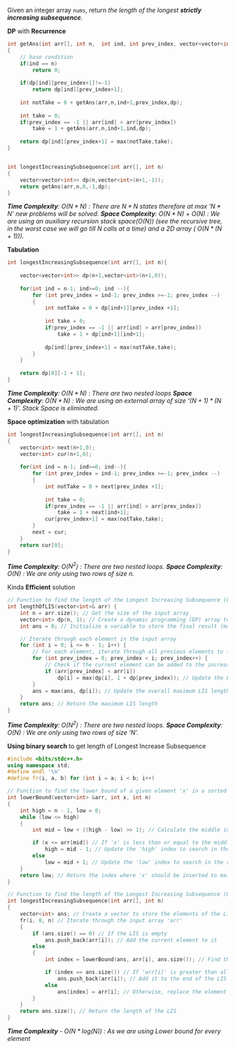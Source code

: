 Given an integer array `nums`, return _the length of the longest **strictly increasing subsequence**_.

**DP** with **Recurrence**
```cpp
int getAns(int arr[], int n,  int ind, int prev_index, vector<vector<int>>& dp)
{    
    // base condition
    if(ind == n)
        return 0;
        
    if(dp[ind][prev_index+1]!=-1)
        return dp[ind][prev_index+1];
    
    int notTake = 0 + getAns(arr,n,ind+1,prev_index,dp);
    
    int take = 0;
    if(prev_index == -1 || arr[ind] > arr[prev_index])
        take = 1 + getAns(arr,n,ind+1,ind,dp);
    
    return dp[ind][prev_index+1] = max(notTake,take);
}


int longestIncreasingSubsequence(int arr[], int n)
{    
    vector<vector<int>> dp(n,vector<int>(n+1,-1));
    return getAns(arr,n,0,-1,dp);
}
```
***Time Complexity**: O($N*N$) : There are $N*N$ states therefore at max ‘$N*N$’ new problems will be solved.
**Space Complexity**: O($N*N$) + O(N) : We are using an auxiliary recursion stack space(O(N)) (see the recursive tree, in the worst case we will go till N calls at a time) and a 2D array ( O($N*(N+1)$)).*




**Tabulation**
```cpp
int longestIncreasingSubsequence(int arr[], int n){
    
    vector<vector<int>> dp(n+1,vector<int>(n+1,0));
    
    for(int ind = n-1; ind>=0; ind --){
        for (int prev_index = ind-1; prev_index >=-1; prev_index --)
        {    
            int notTake = 0 + dp[ind+1][prev_index +1];
    
            int take = 0;
		    if(prev_index == -1 || arr[ind] > arr[prev_index])    
                take = 1 + dp[ind+1][ind+1];
    
            dp[ind][prev_index+1] = max(notTake,take);
        }
    }
    
    return dp[0][-1 + 1];
}
```
***Time Complexity**: O($N*N$) : There are two nested loops
**Space Complexity**: O($N*N$) : We are using an external array of size ‘$(N+1)*(N+1)$’. Stack Space is eliminated.*




**Space optimization** with tabulation
```cpp
int longestIncreasingSubsequence(int arr[], int n)
{    
    vector<int> next(n+1,0);
    vector<int> cur(n+1,0);
    
    for(int ind = n-1; ind>=0; ind--){
        for (int prev_index = ind-1; prev_index >=-1; prev_index --)
        { 
            int notTake = 0 + next[prev_index +1];
    
            int take = 0;
            if(prev_index == -1 || arr[ind] > arr[prev_index])
                take = 1 + next[ind+1];
			cur[prev_index+1] = max(notTake,take);
        }
        next = cur;
    }
    return cur[0];
}
```
***Time Complexity**: O($N^2$) : There are two nested loops.
**Space Complexity**: O(N) : We are only using two rows of size n.*




Kinda **Efficient** solution
```cpp
// Function to find the length of the Longest Increasing Subsequence (LIS)
int lengthOfLIS(vector<int>& arr) {
	int n = arr.size(); // Get the size of the input array
	vector<int> dp(n, 1); // Create a dynamic programming (DP) array to store LIS lengths ending at each index, initialized with 1s
	int ans = 0; // Initialize a variable to store the final result (maximum LIS length)

	// Iterate through each element in the input array
	for (int i = 0; i <= n - 1; i++) {
		// For each element, iterate through all previous elements to find potential increasing subsequences
		for (int prev_index = 0; prev_index < i; prev_index++) {    
			// Check if the current element can be added to the increasing subsequence ending at the previous index
			if (arr[prev_index] < arr[i])
				dp[i] = max(dp[i], 1 + dp[prev_index]); // Update the LIS length ending at the current index if a longer subsequence is found
		}
		ans = max(ans, dp[i]); // Update the overall maximum LIS length
	}
	return ans; // Return the maximum LIS length
}
```
***Time Complexity**: O($N^{2}$) : There are two nested loops.
**Space Complexity**: O(N) : We are only using two rows of size ‘N’.*



**Using binary search** to get length of Longest Increase Subsequence
```cpp
#include <bits/stdc++.h>
using namespace std;
#define endl '\n'
#define fr(i, a, b) for (int i = a; i < b; i++)

// Function to find the lower bound of a given element 'x' in a sorted vector 'arr'
int lowerBound(vector<int> &arr, int x, int n)
{
	int high = n - 1, low = 0;
	while (low <= high)
	{
		int mid = low + ((high - low) >> 1); // Calculate the middle index using bitwise right shift for efficiency

		if (x <= arr[mid]) // If 'x' is less than or equal to the middle element
			high = mid - 1; // Update the 'high' index to search in the left half
		else
			low = mid + 1; // Update the 'low' index to search in the right half
	}
	return low; // Return the index where 'x' should be inserted to maintain sorted order
}

// Function to find the length of the Longest Increasing Subsequence (LIS) in an array 'arr' of length 'n'
int longestIncreasingSubsequence(int arr[], int n)
{
    vector<int> ans; // Create a vector to store the elements of the LIS
	fr(i, 0, n) // Iterate through the input array 'arr'
	{
		if (ans.size() == 0) // If the LIS is empty
			ans.push_back(arr[i]); // Add the current element to it
		else
		{
			int index = lowerBound(ans, arr[i], ans.size()); // Find the index where 'arr[i]' should be inserted

			if (index == ans.size()) // If 'arr[i]' is greater than all elements in the LIS
				ans.push_back(arr[i]); // Add it to the end of the LIS
			else
				ans[index] = arr[i]; // Otherwise, replace the element at 'index' with 'arr[i]'
		}
	}
	return ans.size(); // Return the length of the LIS
}
```
***Time Complexity** - O($N * log(N)$) : As we are using Lower bound for every element*